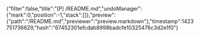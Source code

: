 {"filter":false,"title":"[P] /README.md","undoManager":{"mark":0,"position":-1,"stack":[]},"preview":{"path":"/README.md","previewer":"preview.markdown"},"timestamp":1423751736629,"hash":"67452301efcdab8998badcfe10325476c3d2e1f0"}